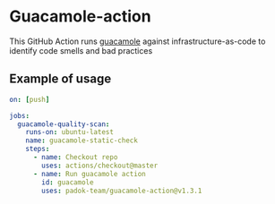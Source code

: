 # Guacamole-action

This GitHub Action runs [guacamole](https://github.com/padok-team/guacamole) against infrastructure-as-code to identify code smells and bad practices

## Example of usage

```yaml
on: [push]

jobs:
  guacamole-quality-scan:
    runs-on: ubuntu-latest
    name: guacamole-static-check
    steps:
      - name: Checkout repo
        uses: actions/checkout@master
      - name: Run guacamole action
        id: guacamole
        uses: padok-team/guacamole-action@v1.3.1
```
